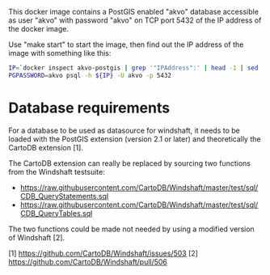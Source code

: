 This docker image contains a PostGIS enabled "akvo" database
accessible as user "akvo" with password "akvo" on TCP port 5432
of the IP address of the docker image.

Use "make start" to start the image, then find out the IP address
of the image with something like this:

```sh
IP=`docker inspect akvo-postgis | grep '"IPAddress":' | head -1 | sed 's/.*: "//;s/".*//'`
PGPASSWORD=akvo psql -h ${IP} -U akvo -p 5432
```

# Database requirements

For a database to be used as datasource for windshaft, it needs to
be loaded with the PostGIS extension (version 2.1 or later) and
theoretically the CartoDB extension [1].

The CartoDB extension can really be replaced by sourcing two
functions from the Windshaft testsuite:

- https://raw.githubusercontent.com/CartoDB/Windshaft/master/test/sql/CDB_QueryStatements.sql
- https://raw.githubusercontent.com/CartoDB/Windshaft/master/test/sql/CDB_QueryTables.sql

The two functions could be made not needed by using a modified version
of Windshaft [2].

[1] https://github.com/CartoDB/Windshaft/issues/503
[2] https://github.com/CartoDB/Windshaft/pull/506
